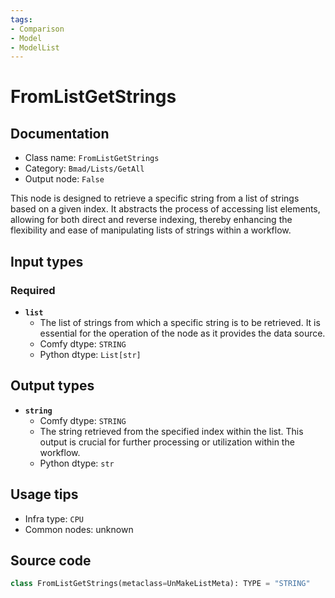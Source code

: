 ```yaml
---
tags:
- Comparison
- Model
- ModelList
---
```


# FromListGetStrings
## Documentation
- Class name: `FromListGetStrings`
- Category: `Bmad/Lists/GetAll`
- Output node: `False`

This node is designed to retrieve a specific string from a list of strings based on a given index. It abstracts the process of accessing list elements, allowing for both direct and reverse indexing, thereby enhancing the flexibility and ease of manipulating lists of strings within a workflow.
## Input types
### Required
- **`list`**
    - The list of strings from which a specific string is to be retrieved. It is essential for the operation of the node as it provides the data source.
    - Comfy dtype: `STRING`
    - Python dtype: `List[str]`
## Output types
- **`string`**
    - Comfy dtype: `STRING`
    - The string retrieved from the specified index within the list. This output is crucial for further processing or utilization within the workflow.
    - Python dtype: `str`
## Usage tips
- Infra type: `CPU`
- Common nodes: unknown


## Source code
```python
class FromListGetStrings(metaclass=UnMakeListMeta): TYPE = "STRING"

```
